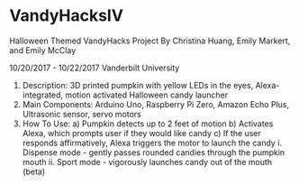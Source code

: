 # VandyHacksIV
Halloween Themed VandyHacks Project
By Christina Huang, Emily Markert, and Emily McClay

10/20/2017 - 10/22/2017
Vanderbilt University

1. Description: 3D printed pumpkin with yellow LEDs in the eyes, Alexa-integrated, motion activated Halloween candy launcher
2. Main Components: Arduino Uno, Raspberry Pi Zero, Amazon Echo Plus, Ultrasonic sensor, servo motors
3. How To Use:
  a) Pumpkin detects up to 2 feet of motion
  b) Activates Alexa, which prompts user if they would like candy
  c) If the user responds affirmatively, Alexa triggers the motor to launch the candy
    i. Dispense mode - gently passes rounded candies through the pumpkin mouth
    ii. Sport mode - vigorously launches candy out of the mouth (beta)
  
